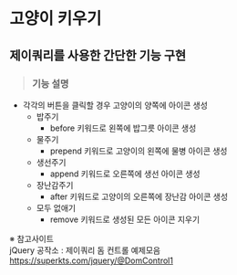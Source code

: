 # 고양이 키우기

## 제이쿼리를 사용한 간단한 기능 구현

> ### 기능 설명

- 각각의 버튼을 클릭할 경우 고양이의 양쪽에 아이콘 생성
  - 밥주기
    - before 키워드로 왼쪽에 밥그릇 아이콘 생성
  - 물주기
    - prepend 키워드로 고양이의 왼쪽에 물병 아이콘 생성
  - 생선주기
    - append 키워드로 오른쪽에 생선 아이콘 생성
  - 장난감주기
    - after 키워드로 고양이의 오른쪽에 장난감 아이콘 생성
  - 모두 없애기
    - remove 키워드로 생성된 모든 아이콘 지우기

※ 참고사이트 \
jQuery 공작소 : 제이쿼리 돔 컨트롤 예제모음
https://superkts.com/jquery/@DomControl1
